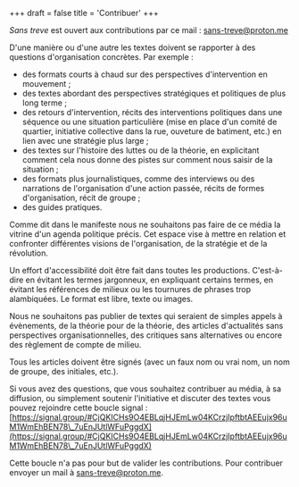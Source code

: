 +++
draft = false
title = 'Contribuer'
+++


*Sans treve* est ouvert aux contributions par ce mail : sans-treve@proton.me



D'une manière ou d'une autre les textes doivent se rapporter à des questions d'organisation concrètes. Par exemple :

   * des formats courts à chaud sur des perspectives d'intervention en mouvement ;
   * des textes abordant des perspectives stratégiques et politiques de plus long terme ;
   * des retours d'intervention, récits des interventions politiques dans une séquence ou une situation particulière (mise en place d'un comité de quartier, initiative collective dans la rue, ouveture de batiment, etc.) en lien avec une stratégie plus large ;
   * des textes sur l'histoire des luttes ou de la théorie, en explicitant comment cela nous donne des pistes sur comment nous saisir de la situation ;
   * des formats plus journalistiques, comme des interviews ou des narrations de l'organisation d'une action passée, récits de formes d'organisation, récit de groupe ;
   * des guides pratiques.


Comme dit dans le manifeste nous ne souhaitons pas faire de ce média la vitrine d'un agenda politique précis. Cet espace vise à mettre en relation et confronter différentes visions de l'organisation, de la stratégie et de la révolution.



Un effort d'accessibilité doit être fait dans toutes les productions. C'est-à-dire en évitant les termes jargonneux, en expliquant certains termes, en évitant les références de milieux ou les tournures de phrases trop alambiquées. Le format est libre, texte ou images.



Nous ne souhaitons pas publier de textes qui seraient de simples appels à évènements, de la théorie pour de la théorie, des articles d'actualités sans perspectives organisationnelles, des critiques sans alternatives ou encore des règlement de compte de milieu.



Tous les articles doivent être signés (avec un faux nom ou vrai nom, un nom de groupe, des initiales, etc.).



Si vous avez des questions, que vous souhaitez contribuer au média, à sa diffusion, ou simplement soutenir l'initiative et discuter des textes vous pouvez rejoindre cette boucle signal : [https://signal.group/#CjQKICHs9O4EBLqjHJEmLw04KCrzjIpftbtAEEujx96uM1WmEhBEN78\_7uEnJUtlWFuPggdX](https://signal.group/#CjQKICHs9O4EBLqjHJEmLw04KCrzjIpftbtAEEujx96uM1WmEhBEN78\_7uEnJUtlWFuPggdX)

Cette boucle n'a pas pour but de valider les contributions. Pour contribuer envoyer un mail à sans-treve@proton.me.


